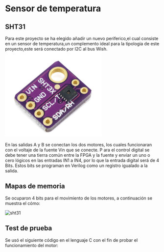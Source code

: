 
# Sensor de temperatura
## SHT31
Para este proyecto se ha elegido añadir un nuevo periferico,el cual consiste en un sensor de temperatura,un complemento ideal para la tipologia 
de este proyecto,este será conectado por I2C al bus Wish.
![L298N](https://github.com/unal-edigital2-labs/wp08-2021-2-gr07/blob/main/Imagenes%20github/sht31.png "L298N")


En las salidas A y B se conectan los dos motores, los cuales funcionaran con el voltaje de la fuente Vin que se conecte. P ara el control digital se debe tener una tierra común entre la FPGA y la fuente y enviar un uno o cero lógicos en las entradas IN1 a IN4, por lo que la entrada digital será de 4 Bits. Estos bits se programan en Verilog como un registro igualado a la salida.

## Mapas de memoria
Se ocuparon 4 bits para el movimiento de los motores, a continuación se muestra el cómo:

![sht31](https://github.com/unal-edigital2-labs/wp08-2021-2-gr07/blob/main/MP_Sensor_Temperatura.png "Sensor temperatura")



## Test de prueba
Se usó el siguiente código en el lenguaje C con el fin de probar el funcionamiento del motor:

